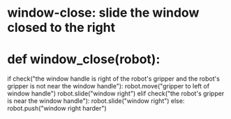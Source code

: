# window-close: slide the window closed to the right
# def window_close(robot):
if check("the window handle is right of the robot's gripper and the robot's gripper is not near the window handle"):
    robot.move("gripper to left of window handle")
    robot.slide("window right")
elif check("the robot's gripper is near the window handle"):
    robot.slide("window right")
else:
    robot.push("window right harder")